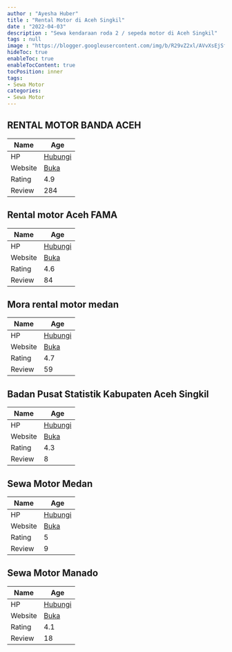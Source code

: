 ```yaml
---
author : "Ayesha Huber"
title : "Rental Motor di Aceh Singkil"
date : "2022-04-03"
description : "Sewa kendaraan roda 2 / sepeda motor di Aceh Singkil"
tags : null
image : "https://blogger.googleusercontent.com/img/b/R29vZ2xl/AVvXsEjSfgBfgU6hc_qmYB3nknuaKmQUt5gk8A1hf312L9pGuM-yU2DGELEcHcu2LBqoC7qTNPiRcwyM_gZfiyRnMuhq8QT44Tyx7jymtvFcPy78havWzFw9l7zoVLvUFxniEjrMplYdVfBm23Mqe98mZ_xDS2kvqYsTGpJzxf3QP11e-r3RpXkVdWL35QwW1g/w300-h200/rental-motor-di-aceh-singkil.png"
hideToc: true
enableToc: true
enableTocContent: true
tocPosition: inner
tags:
- Sewa Motor
categories:
- Sewa Motor
---
```



## RENTAL MOTOR BANDA ACEH

Name | Age
--------|------
HP | [Hubungi](https://pcandroidplayer.blogspot.com/?clayads=https://getnumber.ndower.dev?phone=MDgyMjcyODAxMTQ5)
Website | [Buka](https://pcandroidplayer.blogspot.com/?clayads=aHR0cDovL3d3dy5yZW50YWxtb3RvcmJhbmRhYWNlaC5jb20v) 
Rating | 4.9
Review | 284


## Rental motor Aceh FAMA

Name | Age
--------|------
HP | [Hubungi](https://pcandroidplayer.blogspot.com/?clayads=https://getnumber.ndower.dev?phone=MDgxMjYwNzU3ODQ4)
Website | [Buka](https://pcandroidplayer.blogspot.com/?clayads=aHR0cHM6Ly9yZW50YWwtbW90b3ItYWNlaC1mYW1hLmJ1c2luZXNzLnNpdGUv) 
Rating | 4.6
Review | 84


## Mora rental motor medan

Name | Age
--------|------
HP | [Hubungi](https://pcandroidplayer.blogspot.com/?clayads=https://getnumber.ndower.dev?phone=MDgxMTMyMjkyMzM=)
Website | [Buka](https://pcandroidplayer.blogspot.com/?clayads=aHR0cDovL3JlbnRhbG1lZGFua3Uud29yZHByZXNzLmNvbS8=) 
Rating | 4.7
Review | 59


## Badan Pusat Statistik Kabupaten Aceh Singkil

Name | Age
--------|------
HP | [Hubungi](https://pcandroidplayer.blogspot.com/?clayads=https://getnumber.ndower.dev?phone=)
Website | [Buka](https://pcandroidplayer.blogspot.com/?clayads=aHR0cDovL2FjZWhzaW5na2lsa2FiLmJwcy5nby5pZC8=) 
Rating | 4.3
Review | 8


## Sewa Motor Medan

Name | Age
--------|------
HP | [Hubungi](https://pcandroidplayer.blogspot.com/?clayads=https://getnumber.ndower.dev?phone=MDg1Mjk3OTk5MzMw)
Website | [Buka](https://pcandroidplayer.blogspot.com/?clayads=aHR0cHM6Ly9zZXdhbW90b3JtZWRhbi5jb20v) 
Rating | 5
Review | 9


## Sewa Motor Manado

Name | Age
--------|------
HP | [Hubungi](https://pcandroidplayer.blogspot.com/?clayads=https://getnumber.ndower.dev?phone=MDgxMTQzNzgxOQ==)
Website | [Buka](https://pcandroidplayer.blogspot.com/?clayads=aHR0cHM6Ly9zZXdhbW90b3JtYW5hZG8uY29tLw==) 
Rating | 4.1
Review | 18


